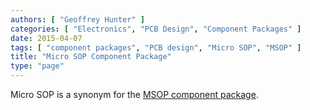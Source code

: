 ```yaml
---
authors: [ "Geoffrey Hunter" ]
categories: [ "Electronics", "PCB Design", "Component Packages" ]
date: 2015-04-07
tags: [ "component packages", "PCB design", "Micro SOP", "MSOP" ]
title: "Micro SOP Component Package"
type: "page"
---
```


Micro SOP is a synonym for the [MSOP component package](../msop-component-package).

